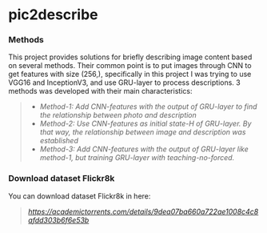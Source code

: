# pic2describe
### Methods
This project provides solutions for briefly describing image content based on several methods. Their common point is to put images through CNN to get features with size (256,), specifically in this project I was trying to use VGG16 and InceptionV3, and use GRU-layer to process descriptions. 3 methods was developed with their main characteristics:

>- _Method-1: Add CNN-features with the output of GRU-layer to find the relationship between photo and description_
>- _Method-2: Use CNN-features as initial state-H of GRU-layer. By that way, the relationship between image and description was established_
>- _Method-3: Add CNN-features with the output of GRU-layer like method-1, but training GRU-layer with teaching-no-forced._

### Download dataset Flickr8k
You can download dataset Flickr8k in here: 
>_https://academictorrents.com/details/9dea07ba660a722ae1008c4c8afdd303b6f6e53b_
